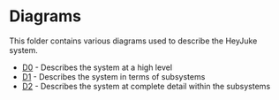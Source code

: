 # Diagrams

This folder contains various diagrams used to describe the HeyJuke system.

+ [D0](./D0.html) - Describes the system at a high level
+ [D1](./D1.html) - Describes the system in terms of subsystems
+ [D2](./D2.html) - Describes the system at complete detail within the
  subsystems

